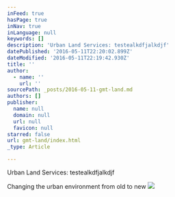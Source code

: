 ```yaml
---
inFeed: true
hasPage: true
inNav: true
inLanguage: null
keywords: []
description: 'Urban Land Services: testealkdfjalkdjf'
datePublished: '2016-05-11T22:20:02.899Z'
dateModified: '2016-05-11T22:19:42.930Z'
title: ''
author:
  - name: ''
    url: ''
sourcePath: _posts/2016-05-11-gmt-land.md
authors: []
publisher:
  name: null
  domain: null
  url: null
  favicon: null
starred: false
url: gmt-land/index.html
_type: Article

---
```

Urban Land Services: testealkdfjalkdjf

Changing the urban environment from old to new
![](https://the-grid-user-content.s3-us-west-2.amazonaws.com/c3415f9b-8e63-4c07-843f-32304c1ae66f.jpg)